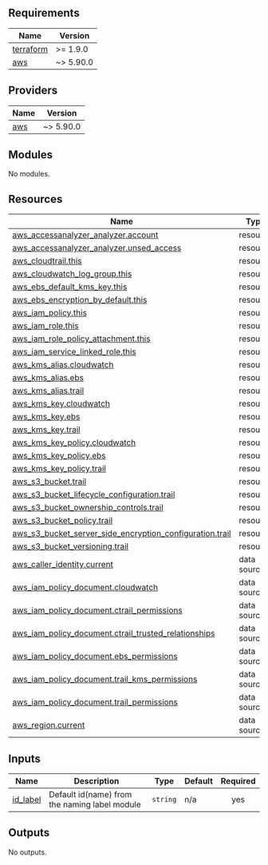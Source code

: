<!-- BEGIN_TF_DOCS -->
## Requirements

| Name | Version |
|------|---------|
| <a name="requirement_terraform"></a> [terraform](#requirement\_terraform) | >= 1.9.0 |
| <a name="requirement_aws"></a> [aws](#requirement\_aws) | ~> 5.90.0 |

## Providers

| Name | Version |
|------|---------|
| <a name="provider_aws"></a> [aws](#provider\_aws) | ~> 5.90.0 |

## Modules

No modules.

## Resources

| Name | Type |
|------|------|
| [aws_accessanalyzer_analyzer.account](https://registry.terraform.io/providers/hashicorp/aws/latest/docs/resources/accessanalyzer_analyzer) | resource |
| [aws_accessanalyzer_analyzer.unsed_access](https://registry.terraform.io/providers/hashicorp/aws/latest/docs/resources/accessanalyzer_analyzer) | resource |
| [aws_cloudtrail.this](https://registry.terraform.io/providers/hashicorp/aws/latest/docs/resources/cloudtrail) | resource |
| [aws_cloudwatch_log_group.this](https://registry.terraform.io/providers/hashicorp/aws/latest/docs/resources/cloudwatch_log_group) | resource |
| [aws_ebs_default_kms_key.this](https://registry.terraform.io/providers/hashicorp/aws/latest/docs/resources/ebs_default_kms_key) | resource |
| [aws_ebs_encryption_by_default.this](https://registry.terraform.io/providers/hashicorp/aws/latest/docs/resources/ebs_encryption_by_default) | resource |
| [aws_iam_policy.this](https://registry.terraform.io/providers/hashicorp/aws/latest/docs/resources/iam_policy) | resource |
| [aws_iam_role.this](https://registry.terraform.io/providers/hashicorp/aws/latest/docs/resources/iam_role) | resource |
| [aws_iam_role_policy_attachment.this](https://registry.terraform.io/providers/hashicorp/aws/latest/docs/resources/iam_role_policy_attachment) | resource |
| [aws_iam_service_linked_role.this](https://registry.terraform.io/providers/hashicorp/aws/latest/docs/resources/iam_service_linked_role) | resource |
| [aws_kms_alias.cloudwatch](https://registry.terraform.io/providers/hashicorp/aws/latest/docs/resources/kms_alias) | resource |
| [aws_kms_alias.ebs](https://registry.terraform.io/providers/hashicorp/aws/latest/docs/resources/kms_alias) | resource |
| [aws_kms_alias.trail](https://registry.terraform.io/providers/hashicorp/aws/latest/docs/resources/kms_alias) | resource |
| [aws_kms_key.cloudwatch](https://registry.terraform.io/providers/hashicorp/aws/latest/docs/resources/kms_key) | resource |
| [aws_kms_key.ebs](https://registry.terraform.io/providers/hashicorp/aws/latest/docs/resources/kms_key) | resource |
| [aws_kms_key.trail](https://registry.terraform.io/providers/hashicorp/aws/latest/docs/resources/kms_key) | resource |
| [aws_kms_key_policy.cloudwatch](https://registry.terraform.io/providers/hashicorp/aws/latest/docs/resources/kms_key_policy) | resource |
| [aws_kms_key_policy.ebs](https://registry.terraform.io/providers/hashicorp/aws/latest/docs/resources/kms_key_policy) | resource |
| [aws_kms_key_policy.trail](https://registry.terraform.io/providers/hashicorp/aws/latest/docs/resources/kms_key_policy) | resource |
| [aws_s3_bucket.trail](https://registry.terraform.io/providers/hashicorp/aws/latest/docs/resources/s3_bucket) | resource |
| [aws_s3_bucket_lifecycle_configuration.trail](https://registry.terraform.io/providers/hashicorp/aws/latest/docs/resources/s3_bucket_lifecycle_configuration) | resource |
| [aws_s3_bucket_ownership_controls.trail](https://registry.terraform.io/providers/hashicorp/aws/latest/docs/resources/s3_bucket_ownership_controls) | resource |
| [aws_s3_bucket_policy.trail](https://registry.terraform.io/providers/hashicorp/aws/latest/docs/resources/s3_bucket_policy) | resource |
| [aws_s3_bucket_server_side_encryption_configuration.trail](https://registry.terraform.io/providers/hashicorp/aws/latest/docs/resources/s3_bucket_server_side_encryption_configuration) | resource |
| [aws_s3_bucket_versioning.trail](https://registry.terraform.io/providers/hashicorp/aws/latest/docs/resources/s3_bucket_versioning) | resource |
| [aws_caller_identity.current](https://registry.terraform.io/providers/hashicorp/aws/latest/docs/data-sources/caller_identity) | data source |
| [aws_iam_policy_document.cloudwatch](https://registry.terraform.io/providers/hashicorp/aws/latest/docs/data-sources/iam_policy_document) | data source |
| [aws_iam_policy_document.ctrail_permissions](https://registry.terraform.io/providers/hashicorp/aws/latest/docs/data-sources/iam_policy_document) | data source |
| [aws_iam_policy_document.ctrail_trusted_relationships](https://registry.terraform.io/providers/hashicorp/aws/latest/docs/data-sources/iam_policy_document) | data source |
| [aws_iam_policy_document.ebs_permissions](https://registry.terraform.io/providers/hashicorp/aws/latest/docs/data-sources/iam_policy_document) | data source |
| [aws_iam_policy_document.trail_kms_permissions](https://registry.terraform.io/providers/hashicorp/aws/latest/docs/data-sources/iam_policy_document) | data source |
| [aws_iam_policy_document.trail_permissions](https://registry.terraform.io/providers/hashicorp/aws/latest/docs/data-sources/iam_policy_document) | data source |
| [aws_region.current](https://registry.terraform.io/providers/hashicorp/aws/latest/docs/data-sources/region) | data source |

## Inputs

| Name | Description | Type | Default | Required |
|------|-------------|------|---------|:--------:|
| <a name="input_id_label"></a> [id\_label](#input\_id\_label) | Default id(name) from the naming label module | `string` | n/a | yes |

## Outputs

No outputs.
<!-- END_TF_DOCS -->